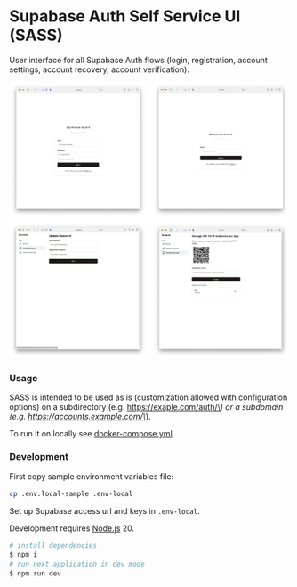 Supabase Auth Self Service UI (SASS)
===
User interface for all Supabase Auth flows (login, registration, account settings, account recovery, account verification).

![Screenshots](ss-1.png)

### Usage
SASS is intended to be used as is (customization allowed with configuration options) on a subdirectory (e.g. https://exaple.com/auth/\*) or a subdomain (e.g. https://accounts.example.com/\*).

To run it on locally see [docker-compose.yml](./docker-compose.yml).

### Development
First copy sample environment variables file:
```bash
cp .env.local-sample .env-local
```

Set up Supabase access url and keys in `.env-local`.

Development requires [Node.js](https://nodejs.org) 20.

```bash
# install dependencies
$ npm i
# run next application in dev mode
$ npm run dev
```